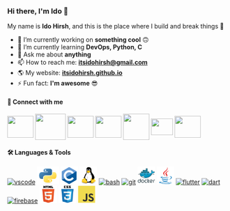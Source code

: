 ### Hi there, I'm Ido 👋
My name is **Ido Hirsh**, and this is the place where I build and break things 🤣

- 🔭 I’m currently working on **something cool** 🙃
- 🌱 I’m currently learning **DevOps, Python, C**
- 💬 Ask me about **anything**
- 📫 How to reach me: **itsidohirsh@gmail.com**
- 🌎 My website: **[itsidohirsh.github.io](https://itsidohirsh.github.io)**
- ⚡ Fun fact: **I'm awesome** 😎

#### 🔗 Connect with me
<p align="left">
<a href="https://itsidohirsh.github.io"><img align="center" src="https://openmoji.org/data/color/svg/1F30D.svg" height="50" width="60" /></a>
<a href="https://www.instagram.com/itsidohirsh"><img align="center" src="https://www.logo.wine/a/logo/Instagram/Instagram-Logo.wine.svg" height="60" width="70" /></a>
<a href="https://facebook.com/itsidohirsh"><img align="center" src="https://openmoji.org/data/color/svg/E042.svg" height="50" width="60" /></a>
<a href="https://github.com/itsidohirsh"><img align="center" src="https://openmoji.org/data/color/svg/E045.svg" height="50" width="60" /></a>
<a href="https://twitter.com/itsidohirsh"><img align="center" src="https://openmoji.org/data/color/svg/E040.svg" height="60" width="60" /></a>
<a href="https://stackoverflow.com/users/19016500/ido-hirsh"><img align="center" src="https://raw.githubusercontent.com/rahuldkjain/github-profile-readme-generator/master/src/images/icons/Social/stack-overflow.svg" height="38" width="50" /></a>
<a href="https://www.linkedin.com/in/ido-hirsh-a894a8239"><img align="center" src="https://openmoji.org/data/color/svg/E046.svg" height="50" width="60" /></a>
</p>

#### 🛠 Languages & Tools
<p align="left">
  <a href="https://www.cprogramming.com/" target="_blank" rel="noreferrer"><img src="https://upload.wikimedia.org/wikipedia/commons/9/9a/Visual_Studio_Code_1.35_icon.svg" alt="vscode" width="50" height="40"/></a>
  <a href="https://www.python.org" target="_blank" rel="noreferrer"><img src="https://raw.githubusercontent.com/devicons/devicon/master/icons/python/python-original.svg" alt="python" width="50" height="40"/></a>
    <a href="https://www.cprogramming.com/" target="_blank" rel="noreferrer"><img src="https://raw.githubusercontent.com/devicons/devicon/master/icons/c/c-original.svg" alt="c" width="40" height="40"/></a>
  <a href="https://www.linux.org/" target="_blank" rel="noreferrer"><img src="https://raw.githubusercontent.com/devicons/devicon/master/icons/linux/linux-original.svg" alt="linux" width="40" height="40"/></a>
  <a href="https://www.gnu.org/software/bash/" target="_blank" rel="noreferrer"><img src="https://www.vectorlogo.zone/logos/gnu_bash/gnu_bash-icon.svg" alt="bash" width="40" height="40"/></a>
  <a href="https://git-scm.com/" target="_blank" rel="noreferrer"><img src="https://www.vectorlogo.zone/logos/git-scm/git-scm-icon.svg" alt="git" width="40" height="40"/></a>
  <a href="https://www.docker.com/" target="_blank" rel="noreferrer"><img src="https://raw.githubusercontent.com/devicons/devicon/master/icons/docker/docker-original-wordmark.svg" alt="docker" width="40" height="40"/></a>
  <a href="https://www.java.com" target="_blank" rel="noreferrer"><img src="https://raw.githubusercontent.com/devicons/devicon/master/icons/java/java-original.svg" alt="java" width="40" height="40"/></a>
  <a href="https://flutter.dev" target="_blank" rel="noreferrer"><img src="https://www.vectorlogo.zone/logos/flutterio/flutterio-icon.svg" alt="flutter" width="40" height="40"/></a>
  <a href="https://dart.dev" target="_blank" rel="noreferrer"><img src="https://www.vectorlogo.zone/logos/dartlang/dartlang-icon.svg" alt="dart" width="40" height="40"/></a>
  <a href="https://firebase.google.com/" target="_blank" rel="noreferrer"><img src="https://www.vectorlogo.zone/logos/firebase/firebase-icon.svg" alt="firebase" width="40" height="40"/></a>
  <a href="https://www.w3.org/html/" target="_blank" rel="noreferrer"><img src="https://raw.githubusercontent.com/devicons/devicon/master/icons/html5/html5-original-wordmark.svg" alt="html5" width="40" height="40"/></a>
  <a href="https://www.w3schools.com/css/" target="_blank" rel="noreferrer"><img src="https://raw.githubusercontent.com/devicons/devicon/master/icons/css3/css3-original-wordmark.svg" alt="css3" width="40" height="40"/></a>
  <a href="https://developer.mozilla.org/en-US/docs/Web/JavaScript" target="_blank" rel="noreferrer"><img src="https://raw.githubusercontent.com/devicons/devicon/master/icons/javascript/javascript-original.svg" alt="javascript" width="40" height="40"/></a>
</p>
